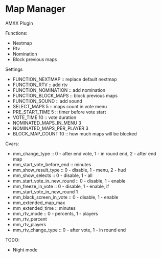 # Map Manager
AMXX Plugin

Functions:
- Nextmap
- Rtv
- Nomination
- Block previous maps

Settings
- FUNCTION_NEXTMAP :: replace default nextmap
- FUNCTION_RTV :: add rtv
- FUNCTION_NOMINATION :: add nomination
- FUNCTION_BLOCK_MAPS :: block previous maps
- FUNCTION_SOUND :: add sound
- SELECT_MAPS 5 :: maps count in vote menu
- PRE_START_TIME 5 :: timer before vote start
- VOTE_TIME 10 :: vote duration
- NOMINATED_MAPS_IN_MENU 3
- NOMINATED_MAPS_PER_PLAYER 3
- BLOCK_MAP_COUNT 10 :: how much maps will be blocked

Cvars:
- mm_change_type :: 0 - after end vote, 1 - in round end, 2 - after end map
- mm_start_vote_before_end :: minutes
- mm_show_result_type :: 0 - disable, 1 - menu, 2 - hud
- mm_show_selects :: 0 - disable, 1 - all
- mm_start_vote_in_new_round :: 0 - disable, 1 - enable
- mm_freeze_in_vote :: 0 - disable, 1 - enable, if mm_start_vote_in_new_round 1
- mm_black_screen_in_vote :: 0 - disable, 1 - enable
- mm_extended_map_max
- mm_extended_time :: minutes
- mm_rtv_mode :: 0 - percents, 1 - players
- mm_rtv_percent
- mm_rtv_players
- mm_rtv_change_type :: 0 - after vote, 1 - in round end

TODO:
- Night mode
